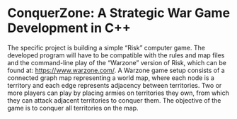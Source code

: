 # ConquerZone: A Strategic War Game Development in C++
The specific project is building a simple “Risk” computer game. The developed program
will have to be compatible with the rules and map files and the command-line play of the “Warzone” version of
Risk, which can be found at: https://www.warzone.com/. A Warzone game setup consists of a connected graph
map representing a world map, where each node is a territory and each edge represents adjacency between
territories. Two or more players can play by placing armies on territories they own, from which they can attack
adjacent territories to conquer them. The objective of the game is to conquer all territories on the map.

